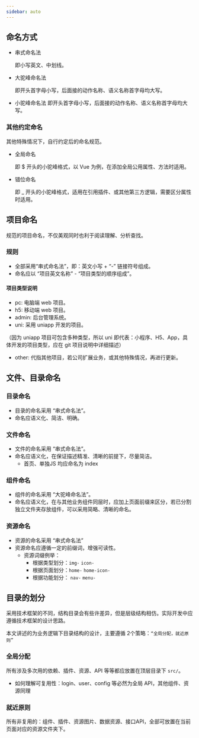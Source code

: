 ```yaml
---
sidebar: auto
---
```



## 命名方式
- 串式命名法
  
  即小写英文、中划线。
- 大驼峰命名法
  
  即开头首字母小写，后面接的动作名称、语义名称首字母均大写。
- 小驼峰命名法
  即开头首字母小写，后面接的动作名称、语义名称首字母均大写。

### 其他约定命名
其他特殊情况下，自行约定后的命名规范。
- 全局命名
  
  即 $ 开头的小驼峰格式，以 Vue 为例，在添加全局公用属性、方法时适用。
- 错位命名
  
  即 _ 开头的小驼峰格式，适用在引用插件、或其他第三方逻辑，需要区分属性时适用。



## 项目命名
规范的项目命名，不仅美观同时也利于阅读理解、分析查找。
  
### 规则
- 全部采用“串式命名法”，即：英文小写 + “-” 链接符号组成。
- 命名应以 “项目英文名称” - “项目类型的顺序组成”。

#### 项目类型说明
- pc: 电脑端 web 项目。
- h5: 移动端 web 项目。
- admin: 后台管理系统。
- uni: 采用 uniapp 开发的项目。

（因为 uniapp 项目可包含多种类型，所以 uni 即代表：小程序、H5、App，具体开发的项目类型，应在 git 项目说明中详细描述）
- other: 代指其他项目，若公司扩展业务，或其他特殊情况，再进行更新。



## 文件、目录命名

### 目录命名
- 目录的命名采用 “串式命名法”。
- 命名应语义化、简洁、明确。

### 文件命名
- 文件的命名采用 “串式命名法”。
- 命名应语义化，在保证描述精准、清晰的前提下，尽量简洁。
  - 首页、单独JS 均应命名为 index

### 组件命名
- 组件的命名采用 “大驼峰命名法”。
- 命名应语义化，在与其他业务组件同层时，应加上页面前缀来区分，若已分割独立文件夹存放组件，可以采用简略、清晰的命名。

### 资源命名
- 资源的命名采用 “串式命名法”
- 资源命名应遵循一定的前缀词，增强可读性。
  - 资源词缀例举：
    - 根据类型划分：```img-``` ```icon-```
    - 根据页面划分：```home-``` ```home-icon-```
    - 根据功能划分： ```nav-``` ```menu-```



## 目录的划分
采用技术框架的不同，结构目录会有些许差异，但是层级结构相仿。实际开发中应遵循技术框架的设计思路。

本文讲述的为业务逻辑下目录结构的设计，主要遵循 2个策略：```“全局分配，就近原则”```

### 全局分配
所有涉及多次用的依赖、插件、资源、API 等等都应放置在顶层目录下 ```src/```。
- 如何理解可复用性：login、user、config 等必然为全局 API，其他组件、资源同理

### 就近原则
所有非复用的：组件、插件、资源图片、数据资源、接口API，全部可放置在当前页面对应的资源文件夹下。
